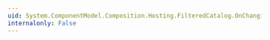 ```yaml
---
uid: System.ComponentModel.Composition.Hosting.FilteredCatalog.OnChanging(System.ComponentModel.Composition.Hosting.ComposablePartCatalogChangeEventArgs)
internalonly: False
---
```

